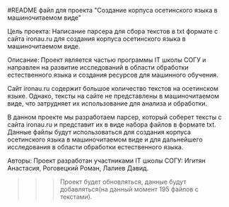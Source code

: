 #README файл для проекта "Создание корпуса осетинского языка в машиночитаемом виде"

Цель проекта:
Написание парсера для сбора текстов в txt формате с сайта ironau.ru для создания корпуса осетинского языка в машиночитаемом виде.

Описание:
Проект является частью программы IT школы СОГУ и направлен на развитие исследований в области обработки естественного языка и создания ресурсов для машинного обучения.

Сайт ironau.ru содержит большое количество текстов на осетинском языке. Однако, тексты на сайте не представлены в машиночитаемом виде, что затрудняет их использование для анализа и обработки.

В данном проекте мы разработаем парсер, который соберет тексты с сайта ironau.ru и представит их в виде набора файлов в формате txt. Данные файлы будут использоваться для создания корпуса осетинского языка в машиночитаемом виде и для дальнейшего исследования в области обработки естественного языка.

Авторы:
Проект разработан участниками IT школы СОГУ: Игитян Анастасия, Роговецкий Роман, Лалиев Давид.

>>>Проект будет обновляться, данные будут добавляться(на данный момент 195 файлов с текстами).
